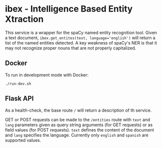 # ibex - Intelligence Based Entity Xtraction

This service is a wrapper for the spaCy named entity recognition tool. Given a text document, `ibex.get_entites(text, language='english')` will return a list of the named entities detected. A key weakness of spaCy's NER is that it may not recognize proper nouns that are not properly capitalized.

## Docker

To run in development mode with Docker: 

```
./run-dev.sh
```

## Flask API
As a health-check, the base route `/` will return a description of th service. 

GET or POST requests can be made to the `/entities` route with `text` and `lang` parameters given as query string arguments (for GET requests) or as field values (for POST requests). `text` defines the content of the document and `lang` specifies the language. Currently only `english` and `spanish` are supported values.

